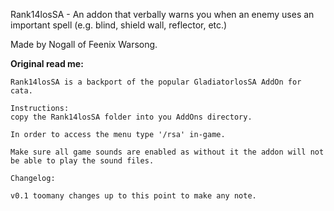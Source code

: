 Rank14losSA - An addon that verbally warns you when an enemy uses an important spell (e.g. blind, shield wall, reflector, etc.)

Made by Nogall of Feenix Warsong.


**Original read me:**

~~~~
Rank14losSA is a backport of the popular GladiatorlosSA AddOn for cata.

Instructions:
copy the Rank14losSA folder into you AddOns directory.

In order to access the menu type '/rsa' in-game.

Make sure all game sounds are enabled as without it the addon will not
be able to play the sound files.

Changelog:

v0.1 toomany changes up to this point to make any note.
~~~~

